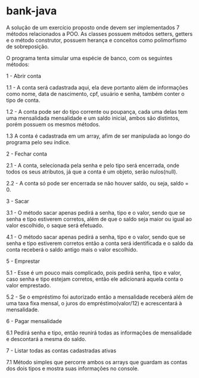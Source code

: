 # bank-java

<p>A solução de um exercício proposto onde devem ser implementados 7 métodos relacionados a POO. As classes possuem métodos setters, getters e o método construtor, possuem herança e conceitos como polimorfismo de sobreposição.</p>

<p>O programa tenta simular uma espécie de banco, com os seguintes métodos:</p>
  <p>1 - Abrir conta</p>
    <p>1.1 - A conta será cadastrada aqui, ela deve portanto além de informações como nome, data de nascimento, cpf, usuário e senha, também conter o tipo de conta.</p>
    <p>1.2 - A conta pode ser do tipo corrente ou poupança, cada uma delas tem uma mensalidada mensalidade e um saldo inicial, ambos são distintos, porém possuem os mesmos métodos.</p>
    <p>1.3 A conta é cadastrada em um array, afim de ser manipulada ao longo do programa pelo seu índice.</p>
  <p>2 - Fechar conta</p>
    <p>2.1 - A conta, selecionada pela senha e pelo tipo será encerrada, onde todos os seus atributos, já que a conta é um objeto, serão nulos(null).</p>
    <p>2.2 - A conta só pode ser encerrada se não houver saldo, ou seja, saldo = 0.</p>
  <p>3 - Sacar</p>
    <p>3.1 - O método sacar apenas pedirá a senha, tipo e o valor, sendo que se senha e tipo estiverem corretos, além de que o saldo seja maior ou igual ao valor escolhido, o saque será efetuado.</p>
    <p>4.1 - O método sacar apenas pedirá a senha, tipo e o valor, sendo que se senha e tipo estiverem corretos então a conta será identificada e o saldo da conta receberá o saldo antigo mais o valor escolhido.</p>
  <p>5 - Emprestar</p>
    <p>5.1 - Esse é um pouco mais complicado, pois pedirá senha, tipo e valor, caso senha e tipo estejam corretos, então ele adicionará aquela conta o valor emprestado. </p>
    5.2 - Se o empréstimo foi autorizado então a mensalidade receberá além de uma taxa fixa mensal, o juros do empréstimo(valor/12) e acrescentará à mensalidade.</p>
  <p>6 - Pagar mensalidade
    <p>6.1 Pedirá senha e tipo, então reunirá todas as informações de mensalidade e descontará a mesma do saldo.</p>
  <p>7 - Listar todas as contas cadastradas ativas</p>
    <p>7.1 Método simples que percorre ambos os arrays que guardam as contas dos dois tipos e mostra suas informações no console.</p>
